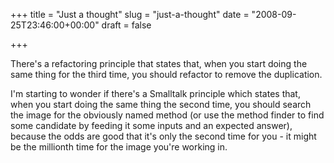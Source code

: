 +++
title = "Just a thought"
slug = "just-a-thought"
date = "2008-09-25T23:46:00+00:00"
draft = false

+++

There's a refactoring principle that states that, when you start doing the same thing for the third time, you should refactor to remove the duplication.

I'm starting to wonder if there's a Smalltalk principle which states that, when you start doing the same thing the second time, you should search the image for the obviously named method (or use the method finder to find some candidate by feeding it some inputs and an expected answer), because the odds are good that it's only the second time for you - it might be the millionth time for the image you're working in.
